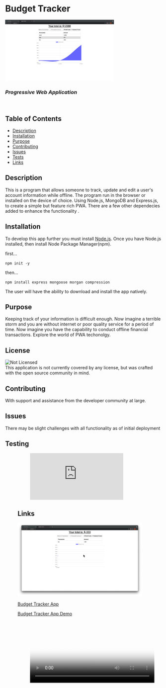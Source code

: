 # Budget Tracker

<img src="./public/img/budget-tracker-pic2-min.png" alt="chart for app showing entered data" style="width:350px " />

### _Progressive Web Application_

<br>

## Table of Contents

- [Description](#description)
- [Installation](#installation)
- [Purpose](#purpose)
- [Contributing](#contributing)
- [Issues](#issues)
- [Tests](#tests)
- [Links](#links)

## Description

This is a program that allows someone to track, update and edit a user's account information while offline. The program run in the browser or installed on the device of choice. Using Node.js, MongoDB and Express.js, to create a simple but feature rich PWA. There are a few other dependecies added to enhance the functionality .

## Installation

To develop this app further you must install [Node.js](https://nodejs.org/en/). Once you have Node.js installed, then install Node Package Manager(npm).

first...

```
npm init -y
```

then...

```
npm install express mongoose morgan compression
```

The user will have the ability to download and install the app natively.

## Purpose

Keeping track of your information is difficult enough. Now imagine a terrible storm and you are without internet or poor quality service for a period of time. Now imagine you have the capability to conduct offline financial transactions. Explore the world of PWA techonolgy.

## License

![Not Licensed](https://img.shields.io/badge/license--tertiary)
<br />
This application is not currently covered by any license, but was crafted with the open source community in mind.

## Contributing

With support and assistance from the developer community at large.

## Issues

There may be slight challenges with all functionality as of initial deployment

## Testing

<figure class="video_container">

<figure class="video_container">
  <iframe src="https://www.youtube.com/embed/D2gYvSss9QU" frameborder="0" allowfullscreen="true"> </iframe>
</figure>

## Links

<img src="./public/img/budget-tracker-pic3-min.png" alt="chart for app with no data" style="width:400px " />

[Budget Tracker App](https://warm-lowlands-12680.herokuapp.com/)

[Budget Tracker App Demo](./public/img/Budget-Tracker.mov)

<!-- blank line -->
<figure class="video_container">
  <video controls="true" allowfullscreen="true" poster="./public/img/budget-tracker-pic3-min.png" style="width:400px " >
    <source src="./public/img/Budget-Tracker.mov" type="video/mp4">
    
  </video>
</figure>
<!-- blank line -->
